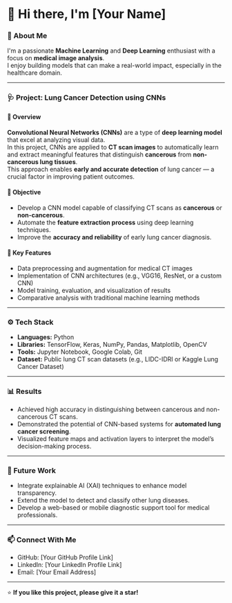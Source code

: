 # 👋 Hi there, I'm [Your Name]  

### 🧠 About Me
I'm a passionate **Machine Learning** and **Deep Learning** enthusiast with a focus on **medical image analysis**.  
I enjoy building models that can make a real-world impact, especially in the healthcare domain.

---

### 🩺 Project: Lung Cancer Detection using CNNs

#### 🧬 Overview
**Convolutional Neural Networks (CNNs)** are a type of **deep learning model** that excel at analyzing visual data.  
In this project, CNNs are applied to **CT scan images** to automatically learn and extract meaningful features that distinguish **cancerous** from **non-cancerous lung tissues**.  
This approach enables **early and accurate detection** of lung cancer — a crucial factor in improving patient outcomes.

#### 🎯 Objective
- Develop a CNN model capable of classifying CT scans as **cancerous** or **non-cancerous**.  
- Automate the **feature extraction process** using deep learning techniques.  
- Improve the **accuracy and reliability** of early lung cancer diagnosis.

#### 🧩 Key Features
- Data preprocessing and augmentation for medical CT images  
- Implementation of CNN architectures (e.g., VGG16, ResNet, or a custom CNN)  
- Model training, evaluation, and visualization of results  
- Comparative analysis with traditional machine learning methods  

---

### ⚙️ Tech Stack
- **Languages:** Python  
- **Libraries:** TensorFlow, Keras, NumPy, Pandas, Matplotlib, OpenCV  
- **Tools:** Jupyter Notebook, Google Colab, Git  
- **Dataset:** Public lung CT scan datasets (e.g., LIDC-IDRI or Kaggle Lung Cancer Dataset)

---

### 📊 Results
- Achieved high accuracy in distinguishing between cancerous and non-cancerous CT scans.  
- Demonstrated the potential of CNN-based systems for **automated lung cancer screening**.  
- Visualized feature maps and activation layers to interpret the model’s decision-making process.

---

### 🚀 Future Work
- Integrate explainable AI (XAI) techniques to enhance model transparency.  
- Extend the model to detect and classify other lung diseases.  
- Develop a web-based or mobile diagnostic support tool for medical professionals.

---

### 📫 Connect With Me
- GitHub: [Your GitHub Profile Link]  
- LinkedIn: [Your LinkedIn Profile Link]  
- Email: [Your Email Address]  

---

⭐ **If you like this project, please give it a star!**
